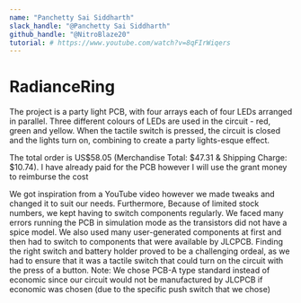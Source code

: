 ```yaml
---
name: "Panchetty Sai Siddharth"
slack_handle: "@Panchetty Sai Siddharth"
github_handle: "@NitroBlaze20"
tutorial: # https://www.youtube.com/watch?v=8qFIrWiqers
---
```


# RadianceRing
The project is a party light PCB, with four arrays each of four LEDs arranged in parallel. Three different colours of LEDs are used in the circuit - red, green and yellow. When the tactile switch is pressed, the circuit is closed and the lights turn on, combining to create a party lights-esque effect. 

The total order is US$58.05 (Merchandise Total: $47.31 & Shipping Charge: $10.74). I have already paid for the PCB however I will use the grant money to reimburse the cost

We got inspiration from a YouTube video however we made tweaks and changed it to suit our needs. Furthermore, Because of limited stock numbers, we kept having to switch components regularly. We faced many errors running the PCB in simulation mode as the transistors did not have a spice model. We also used many user-generated components at first and then had to switch to components that were available by JLCPCB. Finding the right switch and battery holder proved to be a challenging ordeal, as we had to ensure that it was a tactile switch that could turn on the circuit with the press of a button.
Note: We chose PCB-A type standard instead of economic since our circuit would not be manufactured by JLCPCB if economic was chosen (due to the specific push switch that we chose)
